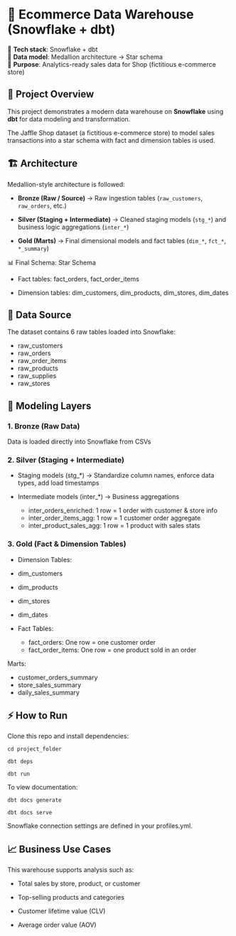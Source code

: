 # 🏪 Ecommerce Data Warehouse (Snowflake + dbt)

🔹 **Tech stack**: Snowflake + dbt  
🔹 **Data model**: Medallion architecture → Star schema  
🔹 **Purpose**: Analytics-ready sales data for Shop (fictitious e-commerce store)

## 📌 Project Overview

  

This project demonstrates a modern data warehouse on **Snowflake** using **dbt** for data modeling and transformation.

  

The Jaffle Shop dataset (a fictitious e-commerce store) to model sales transactions into a star schema with fact and dimension tables is used.

  
  

## 🏗️ Architecture

  

Medallion-style architecture is followed:

  

 - **Bronze (Raw / Source)** → Raw ingestion tables (`raw_customers`, `raw_orders`, etc.)
   
 -  **Silver (Staging + Intermediate)** → Cleaned staging models (`stg_*`) and business logic aggregations (`inter_*`)
     
 -  **Gold (Marts)** → Final dimensional models and fact tables (`dim_*`, `fct_*`, `*_summary`)



📊 Final Schema: Star Schema

 - Fact tables: fact_orders, fact_order_items
 
 - Dimension tables: dim_customers, dim_products, dim_stores, dim_dates



## 📂 Data Source

  

The dataset contains 6 raw tables loaded into Snowflake:

 - raw_customers
 - raw_orders    
 - raw_order_items    
 - raw_products   
 - raw_supplies   
 - raw_stores


## 🔄 Modeling Layers

### 1. Bronze (Raw Data)

Data is loaded directly into Snowflake from CSVs

### 2. Silver (Staging + Intermediate)

  

 - Staging models (stg_*) → Standardize column names, enforce data
   types, add load timestamps
   
   
  - Intermediate models (inter_*) → Business aggregations
    -  inter_orders_enriched: 1 row = 1 order with customer & store info
    -  inter_order_items_agg: 1 row = 1 customer order aggregate
    -  inter_product_sales_agg: 1 row = 1 product with sales stats
    

### 3. Gold (Fact & Dimension Tables)

   - Dimension Tables:

  - dim_customers
  -  dim_products
  -   dim_stores
  -  dim_dates


 - Fact Tables:

	 - fact_orders: One row = one customer order 
	 - fact_order_items: One row = one product sold in an order

  
Marts:

 - customer_orders_summary 
 - store_sales_summary
 - daily_sales_summary


## ⚡ How to Run

  

Clone this repo and install dependencies:

  ` cd project_folder `
  
` dbt deps `

` dbt run `

 

  
  

To view documentation:

 ` dbt docs generate `
 
 ` dbt docs serve `



Snowflake connection settings are defined in your profiles.yml.

  
  

## 📈 Business Use Cases

  

This warehouse supports analysis such as:

  

 - Total sales by store, product, or customer
   
     
   
 
 - Top-selling products and categories
      
        
     
 - Customer lifetime value (CLV)
         
           
 - Average order value (AOV)
